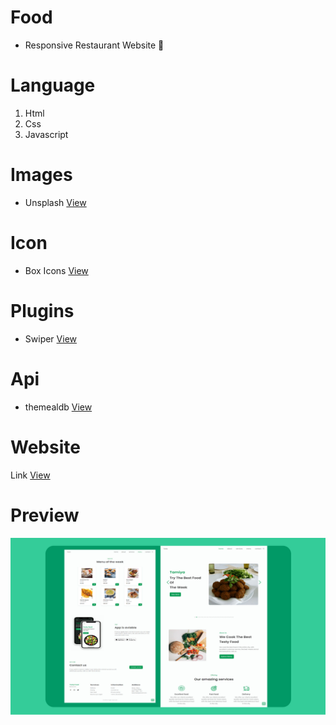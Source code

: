 # Food
* Responsive Restaurant Website 🍲
# Language
1. Html
2. Css
3. Javascript

# Images
* Unsplash
[View](https://unsplash.com/s/photos/food)


# Icon
* Box Icons
[View](https://boxicons.com/)

# Plugins
* Swiper
[View](https://swiperjs.com/)

# Api
* themealdb
[View](https://www.themealdb.com/api.php)
# Website
Link [View](https://learncodingeasy.github.io/Restaurant-1/)

# Preview
![This is an image](https://raw.githubusercontent.com/learncodingeasy/Restaurant-1/main/images/1920.jpg)
